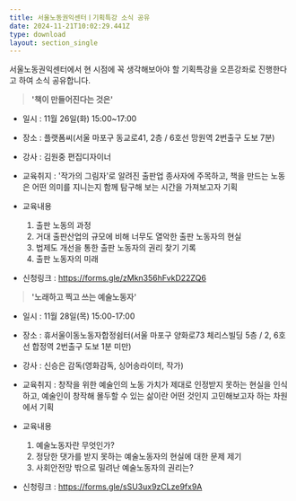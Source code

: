 ```yaml
---
title: 서울노동권익센터ㅣ기획특강 소식 공유
date: 2024-11-21T10:02:29.441Z
type: download
layout: section_single
---
```

서울노동권익센터에서 현 시점에 꼭 생각해보아야 할 기획특강을
오픈강좌로 진행한다고 하여 소식 공유합니다.

> **'책이 만들어진다는 것은'**

* 일시 : 11월 26일(화) 15:00~17:00
* 장소 : 플랫폼씨(서울 마포구 동교로41, 2층 / 6호선 망원역 2번출구 도보 7분)
* 강사 : 김원중 편집디자이너
* 교육취지 : '작가의 그림자'로 알려진 출판업 종사자에 주목하고, 책을 만드는 노동은 어떤 의미를 지니는지 함께 탐구해 보는 시간을 가져보고자 기획
* 교육내용

  1. 출판 노동의 과정
  2. 거대 출판산업의 규모에 비해 너무도 열악한 출판 노동자의 현실
  3. 법제도 개선을 통한 출판 노동자의 권리 찾기 기록
  4. 출판 노동자의 미래
* 신청링크 : <https://forms.gle/zMkn356hFvkD22ZQ6>

> **'노래하고 찍고 쓰는 예술노동자'**

* 일시 : 11월 28일(목) 15:00-17:00
* 장소 : 휴서울이동노동자합정쉼터(서울 마포구 양화로73 체리스빌딩 5층 / 2, 6호선 합정역 2번출구 도보 1분 미만)
* 강사 : 신승은 감독(영화감독, 싱어송라이터, 작가)
* 교육취지 : 창작을 위한 예술인의 노동 가치가 제대로 인정받지 못하는 현실을 인식하고, 예술인이 창작해 몰두할 수 있는 삶이란 어떤 것인지 고민해보고자 하는 차원에서 기획
* 교육내용

  1. 예술노동자란 무엇인가?
  2. 정당한 댓가를 받지 못하는 예술노동자의 현실에 대한 문제 제기
  3. 사회안전망 밖으로 밀려난 예술노동자의 권리는?
* 신청링크 : <https://forms.gle/sSU3ux9zCLze9fx9A>